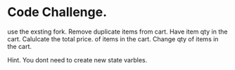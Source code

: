 # Code Challenge.

use the exsting fork.
Remove duplicate items from cart.
Have item qty in the cart.
Calulcate the total price. of items in the cart.
Change qty of items in the cart.

Hint. 
You dont need to create new state varbles.